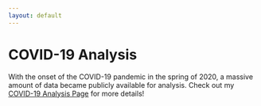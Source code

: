 ```yaml
---
layout: default
---
```


# COVID-19 Analysis
With the onset of the COVID-19 pandemic in the spring of 2020, a massive amount of data became publicly available for analysis. Check out my [COVID-19 Analysis Page](/covid/index.md) for more details! 
